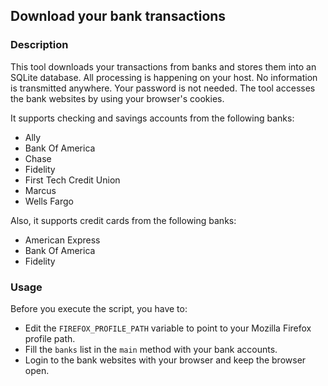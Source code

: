 ## Download your bank transactions

### Description

This tool downloads your transactions from banks and stores them into an SQLite database. All processing is happening on your host. No information is transmitted anywhere. Your password is not needed. The tool accesses the bank websites by using your browser's cookies.

It supports checking and savings accounts from the following banks:

* Ally
* Bank Of America
* Chase
* Fidelity
* First Tech Credit Union
* Marcus
* Wells Fargo

Also, it supports credit cards from the following banks:

* American Express
* Bank Of America
* Fidelity

### Usage

Before you execute the script, you have to:

* Edit the `FIREFOX_PROFILE_PATH` variable to point to your Mozilla Firefox profile path.
* Fill the `banks` list in the `main` method with your bank accounts.
* Login to the bank websites with your browser and keep the browser open.
